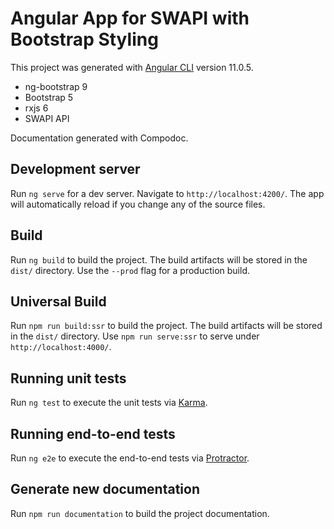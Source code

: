 # Angular App for SWAPI with Bootstrap Styling

This project was generated with [Angular CLI](https://github.com/angular/angular-cli) version 11.0.5.

- ng-bootstrap 9
- Bootstrap 5
- rxjs 6
- SWAPI API

Documentation generated with Compodoc.

## Development server

Run `ng serve` for a dev server. Navigate to `http://localhost:4200/`. The app will automatically reload if you change any of the source files.

## Build

Run `ng build` to build the project. The build artifacts will be stored in the `dist/` directory. Use the `--prod` flag for a production build.

## Universal Build

Run `npm run build:ssr` to build the project. The build artifacts will be stored in the `dist/` directory. Use `npm run serve:ssr` to serve under `http://localhost:4000/`.

## Running unit tests

Run `ng test` to execute the unit tests via [Karma](https://karma-runner.github.io).

## Running end-to-end tests

Run `ng e2e` to execute the end-to-end tests via [Protractor](http://www.protractortest.org/).

## Generate new documentation

Run `npm run documentation` to build the project documentation.
